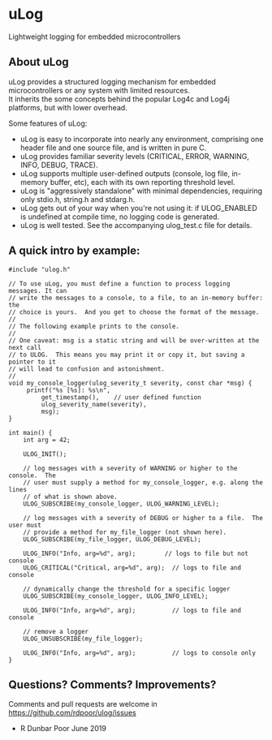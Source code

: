 # uLog
Lightweight logging for embedded microcontrollers

## About uLog

uLog provides a structured logging mechanism for embedded microcontrollers or any system with limited resources.  
It inherits the some concepts behind the popular Log4c and Log4j platforms, but with lower overhead.

Some features of uLog:
* uLog is easy to incorporate into nearly any environment, comprising one header file and one source file, and is written in pure C.
* uLog provides familiar severity levels (CRITICAL, ERROR, WARNING, INFO, DEBUG, TRACE).
* uLog supports multiple user-defined outputs (console, log file, in-memory buffer, etc), each with its own reporting threshold level.
* uLog is "aggressively standalone" with minimal dependencies, requiring only stdio.h, string.h and stdarg.h.  
* uLog gets out of your way when you're not using it: if ULOG_ENABLED is undefined at compile time, no logging code is generated.
* uLog is well tested.  See the accompanying ulog_test.c file for details.

## A quick intro by example:

```
#include "ulog.h"

// To use uLog, you must define a function to process logging messages. It can
// write the messages to a console, to a file, to an in-memory buffer: the
// choice is yours.  And you get to choose the format of the message.  
//
// The following example prints to the console.  
//
// One caveat: msg is a static string and will be over-written at the next call
// to ULOG.  This means you may print it or copy it, but saving a pointer to it
// will lead to confusion and astonishment.
//
void my_console_logger(ulog_severity_t severity, const char *msg) {
     printf("%s [%s]: %s\n",
         get_timestamp(),    // user defined function
         ulog_severity_name(severity),
         msg);
}

int main() {
    int arg = 42;

    ULOG_INIT();

    // log messages with a severity of WARNING or higher to the console.  The
    // user must supply a method for my_console_logger, e.g. along the lines
    // of what is shown above.
    ULOG_SUBSCRIBE(my_console_logger, ULOG_WARNING_LEVEL);

    // log messages with a severity of DEBUG or higher to a file.  The user must
    // provide a method for my_file_logger (not shown here).
    ULOG_SUBSCRIBE(my_file_logger, ULOG_DEBUG_LEVEL);

    ULOG_INFO("Info, arg=%d", arg);        // logs to file but not console
    ULOG_CRITICAL("Critical, arg=%d", arg);  // logs to file and console

    // dynamically change the threshold for a specific logger
    ULOG_SUBSCRIBE(my_console_logger, ULOG_INFO_LEVEL);

    ULOG_INFO("Info, arg=%d", arg);          // logs to file and console

    // remove a logger
    ULOG_UNSUBSCRIBE(my_file_logger);

    ULOG_INFO("Info, arg=%d", arg);          // logs to console only
}
```

## Questions?  Comments?  Improvements?

Comments and pull requests are welcome in https://github.com/rdpoor/ulog/issues

- R Dunbar Poor
  June 2019
